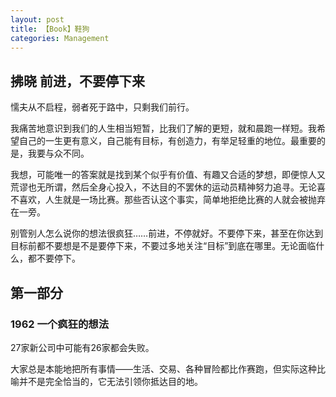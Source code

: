 ```yaml
---
layout: post
title: 【Book】鞋狗
categories: Management
---
```


## 拂晓 前进，不要停下来

懦夫从不启程，弱者死于路中，只剩我们前行。

我痛苦地意识到我们的人生相当短暂，比我们了解的更短，就和晨跑一样短。我希望自己的一生更有意义，自己能有目标，有创造力，有举足轻重的地位。最重要的是，我要与众不同。

我想，可能唯一的答案就是找到某个似乎有价值、有趣又合适的梦想，即便惊人又荒谬也无所谓，然后全身心投入，不达目的不罢休的运动员精神努力追寻。无论喜不喜欢，人生就是一场比赛。那些否认这个事实，简单地拒绝比赛的人就会被抛弃在一旁。

别管别人怎么说你的想法很疯狂……前进，不停就好。不要停下来，甚至在你达到目标前都不要想是不是要停下来，不要过多地关注“目标”到底在哪里。无论面临什么，都不要停下。

## 第一部分

### 1962 一个疯狂的想法

27家新公司中可能有26家都会失败。

大家总是本能地把所有事情——生活、交易、各种冒险都比作赛跑，但实际这种比喻并不是完全恰当的，它无法引领你抵达目的地。